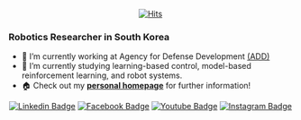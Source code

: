 <div align=center>
  
[![Hits](https://hits.seeyoufarm.com/api/count/incr/badge.svg?url=https%3A%2F%2Fgithub.com%2Fktk1501&count_bg=%2379C83D&title_bg=%23555555&icon=&icon_color=%23E7E7E7&title=hits&edge_flat=false)](https://hits.seeyoufarm.com) 

</div>

### Robotics Researcher in South Korea
- 🔭 I’m currently working at Agency for Defense Development [(ADD)](https://www.add.re.kr/eps)
- 🌱 I’m currently studying learning-based control, model-based reinforcement learning, and robot systems.
- 🏠 Check out my [__personal homepage__](https://tk-kim.oopy.io) for further information!

<div align=center>

[![Linkedin Badge](https://img.shields.io/badge/-LinkedIn-blue?style=flat-square&logo=Linkedin&logoColor=white&link=http://linkedin.com/in/taekyung-kim-5201a817a)](http://linkedin.com/in/taekyung-kim-5201a817a) 
[![Facebook Badge](https://img.shields.io/badge/-Facebook-1877f2?style=flat-square&logo=facebook&logoColor=white&link=https://www.facebook.com/ktk1501)](https://www.facebook.com/ktk1501) 
[![Youtube Badge](https://img.shields.io/badge/Youtube-ff0000?style=flat-square&logo=youtube&link=https://www.youtube.com/ktk1501)](https://www.youtube.com/ktk1501) 
[![Instagram Badge](https://img.shields.io/badge/-Instagram-dd2a7b?style=flat-square&logo=instagram&logoColor=white&link=https://www.instagram.com/poom2dad2/)](https://www.instagram.com/poom2dad2/) 
